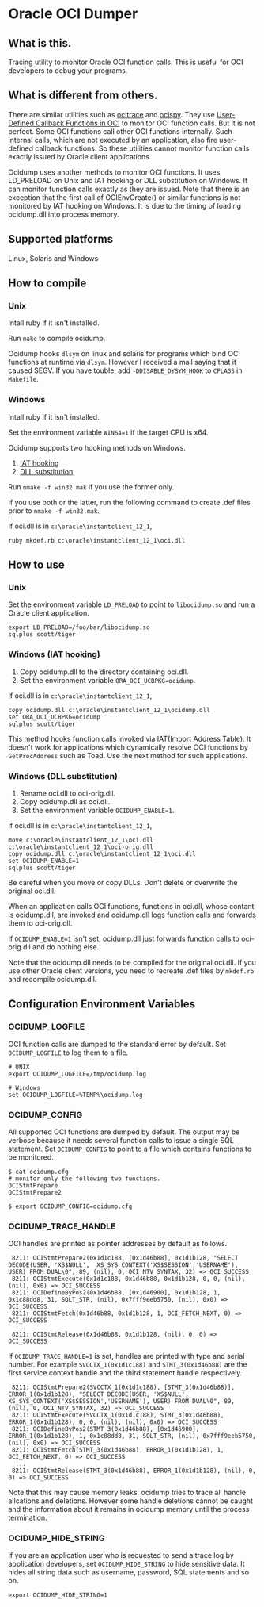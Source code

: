 Oracle OCI Dumper
=================

What is this.
---------------

Tracing utility to monitor Oracle OCI function calls.
This is useful for OCI developers to debug your programs.

What is different from others.
------------------------------

There are similar utilities such as [ocitrace][1] and
[ocispy][2]. They use [User-Defined Callback Functions in OCI][3] to
monitor OCI function calls. But it is not perfect. Some OCI functions
call other OCI functions internally. Such internal calls, which are
not executed by an application, also fire user-defined callback
functions. So these utilities cannot monitor function calls exactly
issued by Oracle client applications.

Ocidump uses another methods to monitor OCI functions. It uses LD_PRELOAD
on Unix and IAT hooking or DLL substitution on Windows. It can monitor
function calls exactly as they are issued. Note that there is an exception
that the first call of OCIEnvCreate() or similar functions is not monitored
by IAT hooking on Windows. It is due to the timing of loading ocidump.dll
into process memory.

Supported platforms
-------------------

Linux, Solaris and Windows

How to compile
----------

### Unix

Intall ruby if it isn't installed.

Run `make` to compile ocidump.

Ocidump hooks `dlsym` on linux and solaris for programs which bind OCI
functions at runtime via `dlsym`. However I received a mail saying that
it caused SEGV. If you have touble, add `-DDISABLE_DYSYM_HOOK` to `CFLAGS`
in `Makefile`.

### Windows

Intall ruby if it isn't installed.

Set the environment variable `WIN64=1` if the target CPU is x64.

Ocidump supports two hooking methods on Windows.
1. [IAT hooking](#windows-iat-hooking)
2. [DLL substitution](#windows-dll-substitution)

Run `nmake -f win32.mak` if you use the former only.

If you use both or the latter, run the following command to create
.def files prior to `nmake -f win32.mak`.

If oci.dll is in `c:\oracle\instantclient_12_1`,

    ruby mkdef.rb c:\oracle\instantclient_12_1\oci.dll

How to use
----------

### Unix

Set the environment variable `LD_PRELOAD` to point to `libocidump.so` and
run a Oracle client application.

    export LD_PRELOAD=/foo/bar/libocidump.so
    sqlplus scott/tiger

### Windows (IAT hooking)

1. Copy ocidump.dll to the directory containing oci.dll.
2. Set the environment variable `ORA_OCI_UCBPKG=ocidump`.

If oci.dll is in `c:\oracle\instantclient_12_1`,

    copy ocidump.dll c:\oracle\instantclient_12_1\ocidump.dll
    set ORA_OCI_UCBPKG=ocidump
    sqlplus scott/tiger

This method hooks function calls invoked via IAT(Import Address Table).
It doesn't work for applications which dynamically resolve OCI
functions by `GetProcAddress` such as Toad. Use the next method for
such applications.

### Windows (DLL substitution)

1. Rename oci.dll to oci-orig.dll.
2. Copy ocidump.dll as oci.dll.
2. Set the environment variable `OCIDUMP_ENABLE=1`.

If oci.dll is in `c:\oracle\instantclient_12_1`,

    move c:\oracle\instantclient_12_1\oci.dll c:\oracle\instantclient_12_1\oci-orig.dll 
    copy ocidump.dll c:\oracle\instantclient_12_1\oci.dll
    set OCIDUMP_ENABLE=1
    sqlplus scott/tiger

Be careful when you move or copy DLLs. Don't delete or overwrite the original oci.dll.

When an application calls OCI functions, functions in oci.dll, whose contant
is ocidump.dll, are invoked and ocidump.dll logs function calls and forwards
them to oci-orig.dll.

If `OCIDUMP_ENABLE=1` isn't set, ocidump.dll just forwards function calls to
oci-orig.dll and do nothing else.

Note that the ocidump.dll needs to be compiled for the original oci.dll.
If you use other Oracle client versions, you need to recreate .def files by
`mkdef.rb` and recompile ocidump.dll.

Configuration Environment Variables
-----------------------------------

### OCIDUMP_LOGFILE

OCI function calls are dumped to the standard error by default.
Set `OCIDUMP_LOGFILE` to log them to a file.

    # UNIX
    export OCIDUMP_LOGFILE=/tmp/ocidump.log
    
    # Windows
    set OCIDUMP_LOGFILE=%TEMP%\ocidump.log

### OCIDUMP_CONFIG

All supported OCI functions are dumped by default. The output may be
verbose because it needs several function calls to issue a single SQL
statement. Set `OCIDUMP_CONFIG` to point to a file which contains
functions to be monitored.

    $ cat ocidump.cfg
    # monitor only the following two functions.
    OCIStmtPrepare
    OCIStmtPrepare2
    
    $ export OCIDUMP_CONFIG=ocidump.cfg

### OCIDUMP_TRACE_HANDLE

OCI handles are printed as pointer addresses by default as follows.

```
 8211: OCIStmtPrepare2(0x1d1c188, [0x1d46b88], 0x1d1b128, "SELECT DECODE(USER, 'XS$NULL',  XS_SYS_CONTEXT('XS$SESSION','USERNAME'), USER) FROM DUAL\0", 89, (nil), 0, OCI_NTV_SYNTAX, 32) => OCI_SUCCESS
 8211: OCIStmtExecute(0x1d1c188, 0x1d46b88, 0x1d1b128, 0, 0, (nil), (nil), 0x0) => OCI_SUCCESS
 8211: OCIDefineByPos2(0x1d46b88, [0x1d46900], 0x1d1b128, 1, 0x1c88dd8, 31, SQLT_STR, (nil), 0x7fff9eeb5750, (nil), 0x0) => OCI_SUCCESS
 8211: OCIStmtFetch(0x1d46b88, 0x1d1b128, 1, OCI_FETCH_NEXT, 0) => OCI_SUCCESS
  ...
 8211: OCIStmtRelease(0x1d46b88, 0x1d1b128, (nil), 0, 0) => OCI_SUCCESS

```

If `OCIDUMP_TRACE_HANDLE=1` is set, handles are printed with type and
serial number. For example `SVCCTX_1(0x1d1c188)` and `STMT_3(0x1d46b88)`
are the first service context handle and the third statement handle
respectively.

```
 8211: OCIStmtPrepare2(SVCCTX_1(0x1d1c188), [STMT_3(0x1d46b88)], ERROR_1(0x1d1b128), "SELECT DECODE(USER, 'XS$NULL',  XS_SYS_CONTEXT('XS$SESSION','USERNAME'), USER) FROM DUAL\0", 89, (nil), 0, OCI_NTV_SYNTAX, 32) => OCI_SUCCESS
 8211: OCIStmtExecute(SVCCTX_1(0x1d1c188), STMT_3(0x1d46b88), ERROR_1(0x1d1b128), 0, 0, (nil), (nil), 0x0) => OCI_SUCCESS
 8211: OCIDefineByPos2(STMT_3(0x1d46b88), [0x1d46900], ERROR_1(0x1d1b128), 1, 0x1c88dd8, 31, SQLT_STR, (nil), 0x7fff9eeb5750, (nil), 0x0) => OCI_SUCCESS
 8211: OCIStmtFetch(STMT_3(0x1d46b88), ERROR_1(0x1d1b128), 1, OCI_FETCH_NEXT, 0) => OCI_SUCCESS
  ...
 8211: OCIStmtRelease(STMT_3(0x1d46b88), ERROR_1(0x1d1b128), (nil), 0, 0) => OCI_SUCCESS
```

Note that this may cause memory leaks. ocidump tries to trace all
handle allcations and deletions. However some handle deletions
cannot be caught and the information about it remains in ocidump
memory until the process termination.

### OCIDUMP_HIDE_STRING

If you are an application user who is requested to send a trace log by
application developers, set `OCIDUMP_HIDE_STRING` to hide sensitive
data. It hides all string data such as username, password, SQL
statements and so on.

    export OCIDUMP_HIDE_STRING=1

[1]: http://sourceforge.net/projects/ocitrace/
[2]: http://www.reocities.com/ocispy/
[3]: http://download.oracle.com/docs/cd/B28359_01/appdev.111/b28395/oci09adv.htm#i466264
